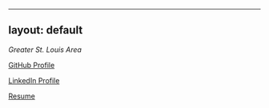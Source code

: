 
---
layout: default
---
_Greater_ _St._ _Louis_ _Area_

[GitHub Profile](http://github.com/bjanish/)

[LinkedIn Profile](http://www.linkedin.com/in/bjanish/)

[Resume](https://my.indeed.com/p/brianj-4zwzu32)
